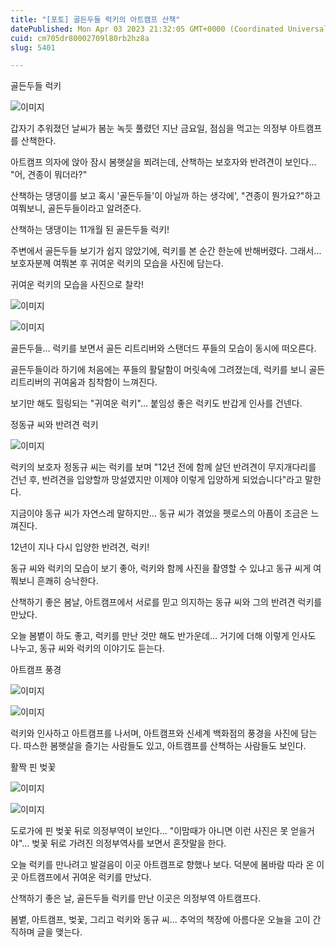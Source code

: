 ```yaml
---
title: "[포토] 골든두들 럭키의 아트캠프 산책"
datePublished: Mon Apr 03 2023 21:32:05 GMT+0000 (Coordinated Universal Time)
cuid: cm705dr80002709l80rb2hz8a
slug: 5401

---
```



골든두들 럭키

![이미지](https://cdn.hashnode.com/res/hashnode/image/upload/v1739258109929/6c12c54d-d349-44c8-8365-140a0908e906.jpeg)

갑자기 추워졌던 날씨가 봄눈 녹듯 풀렸던 지난 금요일, 점심을 먹고는 의정부 아트캠프를 산책한다.

아트캠프 의자에 앉아 잠시 봄햇살을 쬐려는데, 산책하는 보호자와 반려견이 보인다... "어, 견종이 뭐더라?"

산책하는 댕댕이를 보고 혹시 '골든두들'이 아닐까 하는 생각에', "견종이 뭔가요?"하고 여쭤보니, 골든두들이라고 알려준다.

산책하는 댕댕이는 11개월 된 골든두들 럭키!

주변에서 골든두들 보기가 쉽지 않았기에, 럭키를 본 순간 한눈에 반해버렸다. 그래서... 보호자분께 여쭤본 후 귀여운 럭키의 모습을 사진에 담는다.

귀여운 럭키의 모습을 사진으로 찰칵!

![이미지](https://cdn.hashnode.com/res/hashnode/image/upload/v1739258111953/c40d1b78-d620-4656-98ef-a957e6553868.jpeg)

![이미지](https://cdn.hashnode.com/res/hashnode/image/upload/v1739258114122/63b8fb03-3a58-43eb-8b66-f31565ef1b6e.jpeg)

골든두들... 럭키를 보면서 골든 리트리버와 스탠더드 푸들의 모습이 동시에 떠오른다.

골든두들이라 하기에 처음에는 푸들의 활달함이 머릿속에 그려졌는데, 럭키를 보니 골든 리트리버의 귀여움과 침착함이 느껴진다.

보기만 해도 힐링되는 "귀여운 럭키"... 붙임성 좋은 럭키도 반갑게 인사를 건넨다.

정동규 씨와 반려견 럭키

![이미지](https://cdn.hashnode.com/res/hashnode/image/upload/v1739258116365/7edfee6e-e3ec-42da-9149-bc5875ffd2e6.jpeg)

럭키의 보호자 정동규 씨는 럭키를 보며 "12년 전에 함께 살던 반려견이 무지개다리를 건넌 후, 반려견을 입양할까 망설였지만 이제야 이렇게 입양하게 되었습니다"라고 말한다.

지금이야 동규 씨가 자연스레 말하지만... 동규 씨가 겪었을 펫로스의 아픔이 조금은 느껴진다.

12년이 지나 다시 입양한 반려견, 럭키!

동규 씨와 럭키의 모습이 보기 좋아, 럭키와 함께 사진을 촬영할 수 있냐고 동규 씨게 여쭤보니 흔쾌히 승낙한다.

산책하기 좋은 봄날, 아트캠프에서 서로를 믿고 의지하는 동규 씨와 그의 반려견 럭키를 만났다.

오늘 봄볕이 하도 좋고, 럭키를 만난 것만 해도 반가운데... 거기에 더해 이렇게 인사도 나누고, 동규 씨와 럭키의 이야기도 듣는다.

아트캠프 풍경

![이미지](https://cdn.hashnode.com/res/hashnode/image/upload/v1739258118339/c4e68f63-0478-4cac-8c24-b1971dd5bebc.jpeg)

![이미지](https://cdn.hashnode.com/res/hashnode/image/upload/v1739258120319/baa4e0e4-d974-4d84-8d68-3bbd9ad1bc08.jpeg)

럭키와 인사하고 아트캠프를 나서며, 아트캠프와 신세계 백화점의 풍경을 사진에 담는다. 따스한 봄햇살을 즐기는 사람들도 있고, 아트캠프를 산책하는 사람들도 보인다.

활짝 핀 벚꽃

![이미지](https://cdn.hashnode.com/res/hashnode/image/upload/v1739258122383/892b8b30-06d6-4f12-b752-7450ac8f547d.jpeg)

![이미지](https://cdn.hashnode.com/res/hashnode/image/upload/v1739258124747/4a736d7d-b016-47a7-bca6-e59daa68d6cd.jpeg)

도로가에 핀 벚꽃 뒤로 의정부역이 보인다... "이맘때가 아니면 이런 사진은 못 얻을거야"... 벚꽃 뒤로 가려진 의정부역사를 보면서 혼잣말을 한다.

오늘 럭키를 만나려고 발걸음이 이곳 아트캠프로 향했나 보다. 덕분에 봄바람 따라 온 이곳 아트캠프에서 귀여운 럭키를 만났다.

산책하기 좋은 날, 골든두들 럭키를 만난 이곳은 의정부역 아트캠프다.

봄볕, 아트캠프, 벚꽃, 그리고 럭키와 동규 씨... 추억의 책장에 아름다운 오늘을 고이 간직하며 글을 맺는다.
